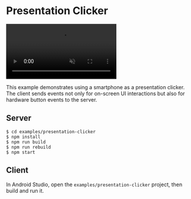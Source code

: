 # Presentation Clicker

<video src="https://user-images.githubusercontent.com/6410412/284641055-c2e20e80-1994-4e52-8766-941683b9a040.mp4" muted controls></video>

This example demonstrates using a smartphone as a presentation clicker. The client sends events not only for on-screen UI interactions but also for hardware button events to the server.

## Server

```
$ cd examples/presentation-clicker
$ npm install
$ npm run build
$ npm run rebuild
$ npm start
```

## Client

In Android Studio, open the `examples/presentation-clicker` project, then build and run it.
